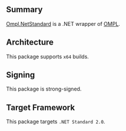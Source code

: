 ## Summary

[Ompl.NetStandard](https://github.com/slater1/Ompl.NetStandard) is a .NET wrapper of  [OMPL](https://github.com/ompl/ompl).

## Architecture

This package supports `x64` builds.

## Signing

This package is strong-signed.

## Target Framework

This package targets `.NET Standard 2.0`.